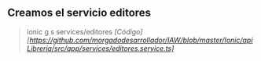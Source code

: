 ## Creamos el servicio editores

> ionic g s services/editores *[Código][https://github.com/morgadodesarrollador/IAW/blob/master/Ionic/apiLibreria/src/app/services/editores.service.ts]*
